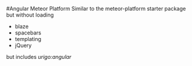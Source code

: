#Angular Meteor Platform
Similar to the meteor-platform starter package but without loading
- blaze
- spacebars
- templating
- jQuery

but includes *urigo:angular*